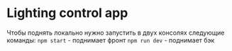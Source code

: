 # Lighting control app

Чтобы поднять локально нужно запустить в двух консолях следующие команды:
`npm start` - поднимает фронт
`npm run dev` - поднимает бэк
